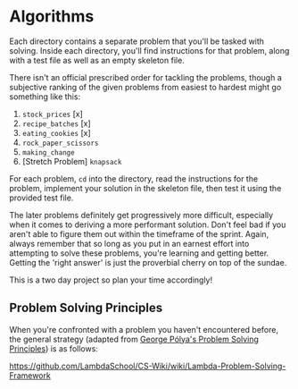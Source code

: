 # Algorithms

Each directory contains a separate problem that you'll be tasked with solving.
Inside each directory, you'll find instructions for that problem, along with a
test file as well as an empty skeleton file. 

There isn't an official prescribed order for tackling the problems, though a
subjective ranking of the given problems from easiest to hardest might go
something like this:

 1. `stock_prices` [x]
 2. `recipe_batches` [x]
 3. `eating_cookies` [x]
 4. `rock_paper_scissors`
 5. `making_change`
 6. [Stretch Problem] `knapsack`

For each problem, `cd` into the directory, read the instructions for the
problem, implement your solution in the skeleton file, then test it using the
provided test file. 

The later problems definitely get progressively more difficult, especially when
it comes to deriving a more performant solution. Don't feel bad if you aren't
able to figure them out within the timeframe of the sprint. Again, always
remember that so long as you put in an earnest effort into attempting to solve
these problems, you're learning and getting better. Getting the 'right answer'
is just the proverbial cherry on top of the sundae.

This is a two day project so plan your time accordingly!

## Problem Solving Principles

When you're confronted with a problem you haven't encountered before, the
general strategy (adapted from [George Pólya's Problem Solving
Principles](https://en.wikipedia.org/wiki/How_to_Solve_It)) is as follows:

https://github.com/LambdaSchool/CS-Wiki/wiki/Lambda-Problem-Solving-Framework
